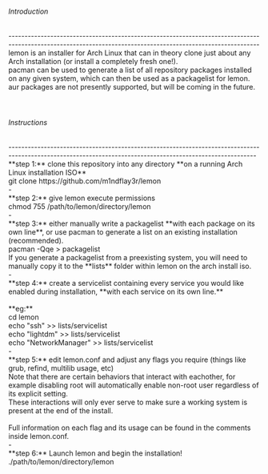 <h6>Introduction</h6>
------------------------------------------------------------------------------------------------------------------------------------------------------------<br/>
lemon is an installer for Arch Linux that can in theory clone just about any Arch installation (or install a completely fresh one!).<br/>
pacman can be used to generate a list of all repository packages installed on any given system, which can then be used as a packagelist for lemon.<br/>
aur packages are not presently supported, but will be coming in the future.<br/>
<br/>
<br/>
<h6>Instructions</h6>
-----------------------------------------------------------------------------------------------------------------------------------------------------------<br/>
**step 1:** clone this repository into any directory **on a running Arch Linux installation ISO** <br/>
    git clone https://github.com/m1ndflay3r/lemon
<br/>
-
<br/>
**step 2:** give lemon execute permissions <br/>
    chmod 755 /path/to/lemon/directory/lemon
<br/>
-
<br/>
**step 3:** either manually write a packagelist **with each package on its own line**, or use pacman to generate a list on an existing installation (recommended). <br/>
    pacman -Qqe > packagelist
<br/>
If you generate a packagelist from a preexisting system, you will need to manually copy it to the **lists** folder within lemon on the arch install iso. <br/>
-
<br/>
**step 4:** create a servicelist containing every service you would like enabled during installation, **with each service on its own line.**<br/>
<br/>
  **eg:**<br/>
    cd lemon<br/>
    echo "ssh" >> lists/servicelist<br/>
    echo "lightdm" >> lists/servicelist<br/>
    echo "NetworkManager" >> lists/servicelist<br/>
-
<br/>
**step 5:** edit lemon.conf and adjust any flags you require (things like grub, refind, multilib usage, etc)<br/>
Note that there are certain behaviors that interact with eachother, for example disabling root will automatically enable non-root user regardless of its explicit setting. <br/>
These interactions will only ever serve to make sure a working system is present at the end of the install.<br/>
<br/>
Full information on each flag and its usage can be found in the comments inside lemon.conf.<br/>
-
<br/>
**step 6:** Launch lemon and begin the installation!<br/>
    ./path/to/lemon/directory/lemon
<br/>

